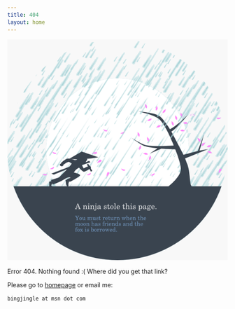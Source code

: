 ```yaml
---
title: 404
layout: home
---
```


<img src="/404.png" alt="" />

Error 404. Nothing found :( Where did you get that link?

Please go to [homepage](/) or email me:

    bingjingle at msn dot com
